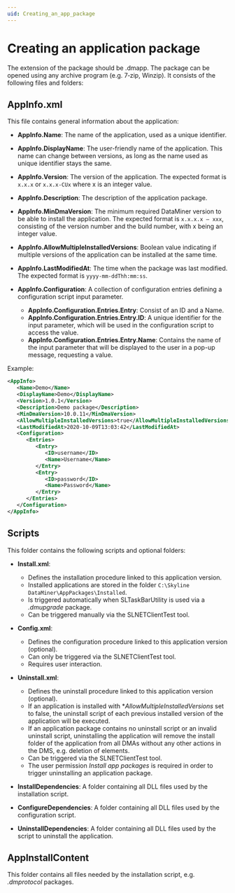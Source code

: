 ```yaml
---
uid: Creating_an_app_package
---
```


# Creating an application package

The extension of the package should be .dmapp. The package can be opened using any archive program (e.g. 7‑zip, Winzip). It consists of the following files and folders:

## AppInfo.xml

This file contains general information about the application:

- **AppInfo.Name**: The name of the application, used as a unique identifier.

- **AppInfo.DisplayName**: The user-friendly name of the application. This name can change between versions, as long as the name used as unique identifier stays the same.

- **AppInfo.Version**: The version of the application. The expected format is `x.x.x` or `x.x.x-CUx` where x is an integer value.

- **AppInfo.Description**: The description of the application package.

- **AppInfo.MinDmaVersion**: The minimum required DataMiner version to be able to install the application. The expected format is `x.x.x.x – xxx`, consisting of the version number and the build number, with x being an integer value.

- **AppInfo.AllowMultipleInstalledVersions**: Boolean value indicating if multiple versions of the application can be installed at the same time.

- **AppInfo.LastModifiedAt**: The time when the package was last modified. The expected format is `yyyy-mm-ddThh:mm:ss`.

- **AppInfo.Configuration**: A collection of configuration entries defining a configuration script input parameter.

    - **AppInfo.Configuration.Entries.Entry**: Consist of an ID and a Name.
    - **AppInfo.Configuration.Entries.Entry.ID**: A unique identifier for the input parameter, which will be used in the configuration script to access the value.
    - **AppInfo.Configuration.Entries.Entry.Name**: Contains the name of the input parameter that will be displayed to the user in a pop-up message, requesting a value.

Example:

```xml
<AppInfo>
   <Name>Demo</Name>
   <DisplayName>Demo</DisplayName>
   <Version>1.0.1</Version>
   <Description>Demo package</Description>
   <MinDmaVersion>10.0.11</MinDmaVersion>
   <AllowMultipleInstalledVersions>true</AllowMultipleInstalledVersions>
   <LastModifiedAt>2020-10-09T13:03:42</LastModifiedAt>
   <Configuration>
      <Entries>
         <Entry>
            <ID>username</ID>
            <Name>Username</Name>
         </Entry>
         <Entry>
            <ID>password</ID>
            <Name>Password</Name>
         </Entry>
      </Entries>
   </Configuration>
</AppInfo>
```

## Scripts

This folder contains the following scripts and optional folders:

- **Install.xml**:

    - Defines the installation procedure linked to this application version.
    - Installed applications are stored in the folder `C:\Skyline DataMiner\AppPackages\Installed`.
    - Is triggered automatically when SLTaskBarUtility is used via a *.dmupgrade* package.
    - Can be triggered manually via the SLNETClientTest tool.

- **Config.xml**:

    - Defines the configuration procedure linked to this application version (optional).
    - Can only be triggered via the SLNETClientTest tool.
    - Requires user interaction.

- **Uninstall.xml**:

    - Defines the uninstall procedure linked to this application version (optional).
    - If an application is installed with **AllowMultipleInstalledVersions* set to false, the uninstall script of each previous installed version of the application will be executed.
    - If an application package contains no uninstall script or an invalid uninstall script, uninstalling the application will remove the install folder of the application from all DMAs without any other actions in the DMS, e.g. deletion of elements.
    - Can be triggered via the SLNETClientTest tool.
    - The user permission *Install app packages* is required in order to trigger uninstalling an application package.
    
- **InstallDependencies**: A folder containing all DLL files used by the installation script.

- **ConfigureDependencies**: A folder containing all DLL files used by the configuration script.

- **UninstallDependencies**: A folder containing all DLL files used by the script to uninstall the application.


## AppInstallContent

This folder contains all files needed by the installation script, e.g. *.dmprotocol* packages.

